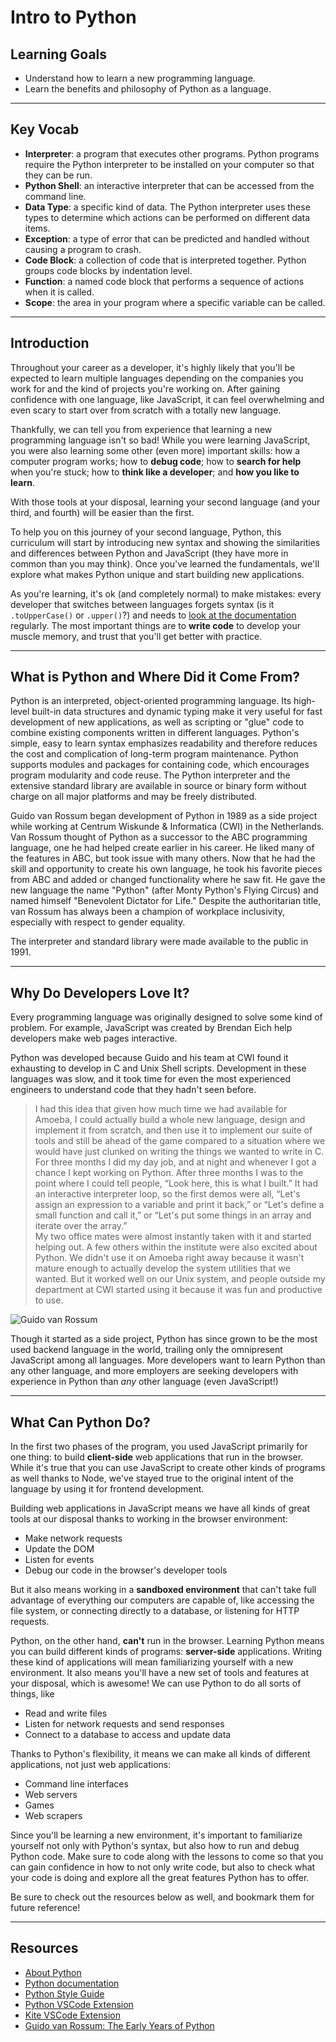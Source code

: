 # Intro to Python

## Learning Goals

- Understand how to learn a new programming language.
- Learn the benefits and philosophy of Python as a language.

***

## Key Vocab

- **Interpreter**: a program that executes other programs. Python programs
require the Python interpreter to be installed on your computer so that they
can be run.
- **Python Shell**: an interactive interpreter that can be accessed from the
command line.
- **Data Type**: a specific kind of data. The Python interpreter uses these
types to determine which actions can be performed on different data items.
- **Exception**: a type of error that can be predicted and handled without
causing a program to crash.
- **Code Block**: a collection of code that is interpreted together. Python
groups code blocks by indentation level.
- **Function**: a named code block that performs a sequence of actions when it
is called.
- **Scope**: the area in your program where a specific variable can be called.

***

## Introduction

Throughout your career as a developer, it's highly likely that you'll be
expected to learn multiple languages depending on the companies you work for and
the kind of projects you're working on. After gaining confidence with one
language, like JavaScript, it can feel overwhelming and even scary to start over
from scratch with a totally new language.

Thankfully, we can tell you from experience that learning a new programming
language isn't so bad! While you were learning JavaScript, you were also
learning some other (even more) important skills: how a computer program works;
how to **debug code**; how to **search for help** when you're stuck; how to
**think like a developer**; and **how you like to learn**.

With those tools at your disposal, learning your second language (and your
third, and fourth) will be easier than the first.

To help you on this journey of your second language, Python, this curriculum will
start by introducing new syntax and showing the similarities and differences
between Python and JavaScript (they have more in common than you may think). Once
you've learned the fundamentals, we'll explore what makes Python unique and start
building new applications.

As you're learning, it's ok (and completely normal) to make mistakes: every
developer that switches between languages forgets syntax (is it `.toUpperCase()`
or `.upper()`?) and needs to [look at the documentation][python docs upper]
regularly. The most important things are to **write code** to develop your
muscle memory, and trust that you'll get better with practice.

***

## What is Python and Where Did it Come From?

Python is an interpreted, object-oriented programming language. Its high-level
built-in data structures and dynamic typing make it very useful for fast
development of new applications, as well as scripting or "glue" code to combine
existing components written in different languages. Python's simple, easy to
learn syntax emphasizes readability and therefore reduces the cost and
complication of long-term program maintenance. Python supports modules and
packages for containing code, which encourages program modularity and code
reuse. The Python interpreter and the extensive standard library are available
in source or binary form without charge on all major platforms and may be
freely distributed.

Guido van Rossum began development of Python in 1989 as a side project while
working at Centrum Wiskunde & Informatica (CWI) in the Netherlands. Van Rossum
thought of Python as a successor to the ABC programming language, one he had
helped create earlier in his career. He liked many of the features in ABC, but
took issue with many others. Now that he had the skill and opportunity to
create his own language, he took his favorite pieces from ABC and added or
changed functionality where he saw fit. He gave the new language the name
"Python" (after Monty Python's Flying Circus) and named himself "Benevolent
Dictator for Life." Despite the authoritarian title, van Rossum has always been
a champion of workplace inclusivity, especially with respect to gender
equality.

The interpreter and standard library were made available to
the public in 1991.

***

## Why Do Developers Love It?

Every programming language was originally designed to solve some kind of
problem. For example, JavaScript was created by Brendan Eich help developers
make web pages interactive.

Python was developed because Guido and his team at CWI found it exhausting to
develop in C and Unix Shell scripts. Development in these languages was slow,
and it took time for even the most experienced engineers to understand code
that they hadn't seen before.

> I had this idea that given how much time we had available for Amoeba, I could
> actually build a whole new language, design and implement it from scratch, and
> then use it to implement our suite of tools and still be ahead of the game
> compared to a situation where we would have just clunked on writing the things
> we wanted to write in C.<br>
> For three months I did my day job, and at night and whenever I got a chance I
> kept working on Python. After three months I was to the point where I could
> tell people, “Look here, this is what I built.” It had an interactive
> interpreter loop, so the first demos were all, “Let's assign an expression to
> a variable and print it back,” or “Let's define a small function and call it,”
> or “Let's put some things in an array and iterate over the array.”<br>
> My two office mates were almost instantly taken with it and started
> helping out. A few others within the institute were also excited about Python.
> We didn't use it on Amoeba right away because it wasn't mature enough to
> actually develop the system utilities that we wanted. But it worked well on
> our Unix system, and people outside my department at CWI started using it
> because it was fun and productive to use.

![Guido van Rossum](https://upload.wikimedia.org/wikipedia/commons/e/e2/Guido-portrait-2014-drc.jpg)

Though it started as a side project, Python has since grown to be the most used
backend language in the world, trailing only the omnipresent JavaScript among
all languages. More developers want to learn Python than any other language,
and more employers are seeking developers with experience in Python than _any_
other language (even JavaScript!)

***

## What Can Python Do?

In the first two phases of the program, you used JavaScript primarily for one
thing: to build **client-side** web applications that run in the browser. While
it's true that you can use JavaScript to create other kinds of programs as well
thanks to Node, we've stayed true to the original intent of the language by
using it for frontend development.

Building web applications in JavaScript means we have all kinds of great tools
at our disposal thanks to working in the browser environment:

- Make network requests
- Update the DOM
- Listen for events
- Debug our code in the browser's developer tools

But it also means working in a **sandboxed environment** that can't take full
advantage of everything our computers are capable of, like accessing the file
system, or connecting directly to a database, or listening for HTTP requests.

Python, on the other hand, **can't** run in the browser. Learning Python means
you can build different kinds of programs: **server-side** applications.
Writing these kind of applications will mean familiarizing yourself with a new
environment. It also means you'll have a new set of tools and features at your
disposal, which is awesome! We can use Python to do all sorts of things, like

- Read and write files
- Listen for network requests and send responses
- Connect to a database to access and update data

Thanks to Python's flexibility, it means we can make all kinds of different
applications, not just web applications:

- Command line interfaces
- Web servers
- Games
- Web scrapers

Since you'll be learning a new environment, it's important to familiarize
yourself not only with Python's syntax, but also how to run and debug Python
code. Make sure to code along with the lessons to come so that you can gain
confidence in how to not only write code, but also to check what your code is
doing and explore all the great features Python has to offer.

Be sure to check out the resources below as well, and bookmark them for future
reference!

***

## Resources

- [About Python](https://www.python.org/doc/essays/blurb/)
- [Python documentation][python docs]
- [Python Style Guide](https://peps.python.org/pep-0008/)
- [Python VSCode Extension](https://code.visualstudio.com/docs/languages/python)
- [Kite VSCode Extension](https://www.kite.com/)
- [Guido van Rossum: The Early Years of Python](https://www.computer.org/csdl/magazine/co/2015/02/mco2015020007/13rRUy3gmYB)

[python docs]: https://docs.python.org/3/
[python docs upper]: https://docs.python.org/3/library/stdtypes.html#str.upper
